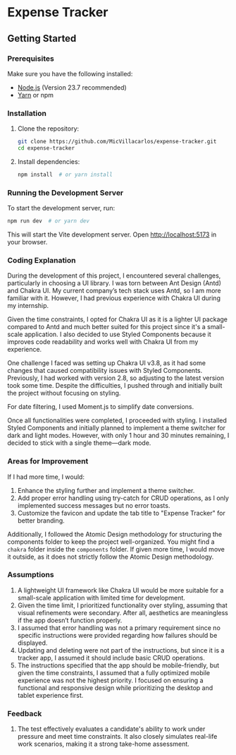 # Expense Tracker

## Getting Started

### Prerequisites
Make sure you have the following installed:
- [Node.js](https://nodejs.org/) (Version 23.7 recommended)
- [Yarn](https://yarnpkg.com/) or npm

### Installation
1. Clone the repository:
   ```sh
   git clone https://github.com/MicVillacarlos/expense-tracker.git
   cd expense-tracker
   ```

2. Install dependencies:
   ```sh
   npm install  # or yarn install
   ```

### Running the Development Server
To start the development server, run:
```sh
npm run dev  # or yarn dev
```
This will start the Vite development server. Open [http://localhost:5173](http://localhost:5173) in your browser.


### Coding Explanation
During the development of this project, I encountered several challenges, particularly in choosing a UI library. I was torn between Ant Design (Antd) and Chakra UI. My current company’s tech stack uses Antd, so I am more familiar with it. However, I had previous experience with Chakra UI during my internship.

Given the time constraints, I opted for Chakra UI as it is a lighter UI package compared to Antd and much better suited for this project since it's a small-scale application. I also decided to use Styled Components because it improves code readability and works well with Chakra UI from my experience.

One challenge I faced was setting up Chakra UI v3.8, as it had some changes that caused compatibility issues with Styled Components. Previously, I had worked with version 2.8, so adjusting to the latest version took some time. Despite the difficulties, I pushed through and initially built the project without focusing on styling.

For date filtering, I used Moment.js to simplify date conversions.

Once all functionalities were completed, I proceeded with styling. I installed Styled Components and initially planned to implement a theme switcher for dark and light modes. However, with only 1 hour and 30 minutes remaining, I decided to stick with a single theme—dark mode.

### Areas for Improvement
If I had more time, I would:

1. Enhance the styling further and implement a theme switcher.
2. Add proper error handling using try-catch for CRUD operations, as I only implemented success messages but no error toasts.
3. Customize the favicon and update the tab title to "Expense Tracker" for better branding.

Additionally, I followed the Atomic Design methodology for structuring the components folder to keep the project well-organized. You might find a `chakra` folder inside the `components` folder. If given more time, I would move it outside, as it does not strictly follow the Atomic Design methodology.

### Assumptions

1. A lightweight UI framework like Chakra UI would be more suitable for a small-scale application with limited time for development.
2. Given the time limit, I prioritized functionality over styling, assuming that visual refinements were secondary. After all, aesthetics are meaningless if the app doesn’t function properly.
3. I assumed that error handling was not a primary requirement since no specific instructions were provided regarding how failures should be displayed.
4. Updating and deleting were not part of the instructions, but since it is a tracker app, I assumed it should include basic CRUD operations.
5. The instructions specified that the app should be mobile-friendly, but given the time constraints, I assumed that a fully optimized mobile experience was not the highest priority. I focused on ensuring a functional and responsive design while prioritizing the desktop and tablet experience first.

### Feedback

1. The test effectively evaluates a candidate's ability to work under pressure and meet time constraints. It also closely simulates real-life work scenarios, making it a strong take-home assessment.